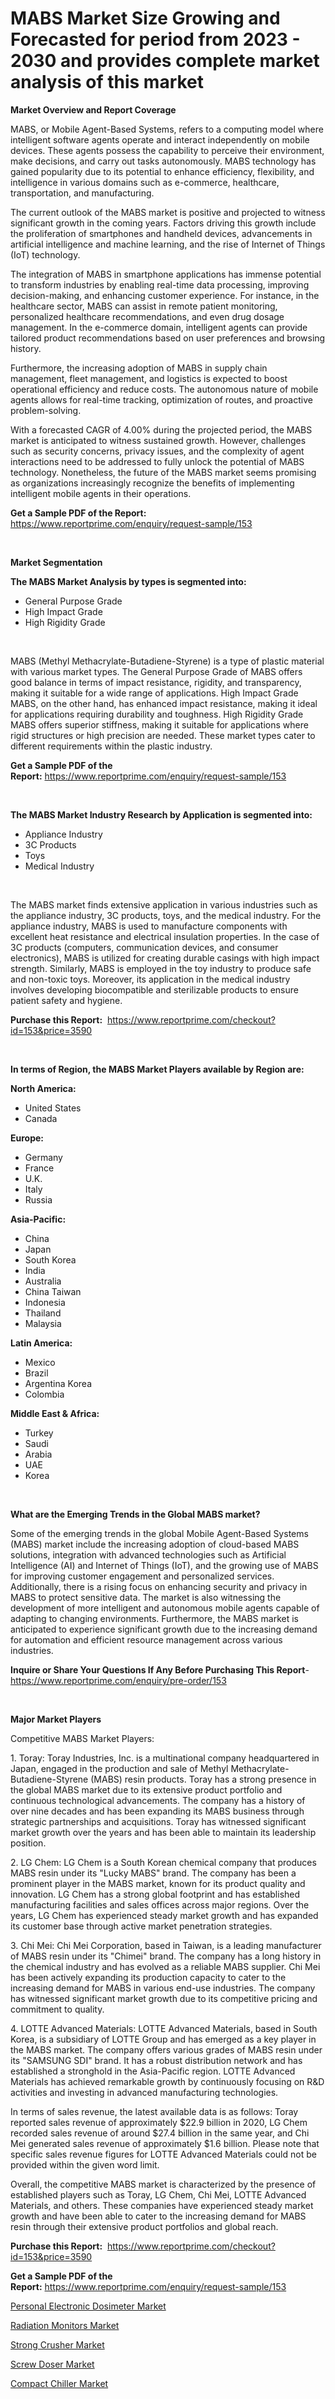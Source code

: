 <p><h1>MABS Market Size Growing and Forecasted for period from 2023 - 2030 and provides complete market analysis of this market</h1></p><p><strong>Market Overview and Report Coverage</strong></p>
<p><p>MABS, or Mobile Agent-Based Systems, refers to a computing model where intelligent software agents operate and interact independently on mobile devices. These agents possess the capability to perceive their environment, make decisions, and carry out tasks autonomously. MABS technology has gained popularity due to its potential to enhance efficiency, flexibility, and intelligence in various domains such as e-commerce, healthcare, transportation, and manufacturing.</p><p>The current outlook of the MABS market is positive and projected to witness significant growth in the coming years. Factors driving this growth include the proliferation of smartphones and handheld devices, advancements in artificial intelligence and machine learning, and the rise of Internet of Things (IoT) technology.</p><p>The integration of MABS in smartphone applications has immense potential to transform industries by enabling real-time data processing, improving decision-making, and enhancing customer experience. For instance, in the healthcare sector, MABS can assist in remote patient monitoring, personalized healthcare recommendations, and even drug dosage management. In the e-commerce domain, intelligent agents can provide tailored product recommendations based on user preferences and browsing history.</p><p>Furthermore, the increasing adoption of MABS in supply chain management, fleet management, and logistics is expected to boost operational efficiency and reduce costs. The autonomous nature of mobile agents allows for real-time tracking, optimization of routes, and proactive problem-solving.</p><p>With a forecasted CAGR of 4.00% during the projected period, the MABS market is anticipated to witness sustained growth. However, challenges such as security concerns, privacy issues, and the complexity of agent interactions need to be addressed to fully unlock the potential of MABS technology. Nonetheless, the future of the MABS market seems promising as organizations increasingly recognize the benefits of implementing intelligent mobile agents in their operations.</p></p>
<p><strong>Get a Sample PDF of the Report:</strong> <a href="https://www.reportprime.com/enquiry/request-sample/153">https://www.reportprime.com/enquiry/request-sample/153</a></p>
<p>&nbsp;</p>
<p><strong>Market Segmentation</strong></p>
<p><strong>The MABS Market Analysis by types is segmented into:</strong></p>
<p><ul><li>General Purpose Grade</li><li>High Impact Grade</li><li>High Rigidity Grade</li></ul></p>
<p>&nbsp;</p>
<p><p>MABS (Methyl Methacrylate-Butadiene-Styrene) is a type of plastic material with various market types. The General Purpose Grade of MABS offers good balance in terms of impact resistance, rigidity, and transparency, making it suitable for a wide range of applications. High Impact Grade MABS, on the other hand, has enhanced impact resistance, making it ideal for applications requiring durability and toughness. High Rigidity Grade MABS offers superior stiffness, making it suitable for applications where rigid structures or high precision are needed. These market types cater to different requirements within the plastic industry.</p></p>
<p><strong>Get a Sample PDF of the Report:</strong>&nbsp;<a href="https://www.reportprime.com/enquiry/request-sample/153">https://www.reportprime.com/enquiry/request-sample/153</a></p>
<p>&nbsp;</p>
<p><strong>The MABS Market Industry Research by Application is segmented into:</strong></p>
<p><ul><li>Appliance Industry</li><li>3C Products</li><li>Toys</li><li>Medical Industry</li></ul></p>
<p>&nbsp;</p>
<p><p>The MABS market finds extensive application in various industries such as the appliance industry, 3C products, toys, and the medical industry. For the appliance industry, MABS is used to manufacture components with excellent heat resistance and electrical insulation properties. In the case of 3C products (computers, communication devices, and consumer electronics), MABS is utilized for creating durable casings with high impact strength. Similarly, MABS is employed in the toy industry to produce safe and non-toxic toys. Moreover, its application in the medical industry involves developing biocompatible and sterilizable products to ensure patient safety and hygiene.</p></p>
<p><strong>Purchase this Report:</strong>&nbsp; <a href="https://www.reportprime.com/checkout?id=153&price=3590">https://www.reportprime.com/checkout?id=153&price=3590</a></p>
<p>&nbsp;</p>
<p><strong>In terms of Region, the MABS Market Players available by Region are:</strong></p>
<p>
    <p> <strong> North America: </strong>
        <ul>
            <li>United States</li>
            <li>Canada</li>
        </ul>
        </p> 
    <p> <strong> Europe: </strong>
        <ul>
            <li>Germany</li>
            <li>France</li>
            <li>U.K.</li>
            <li>Italy</li>
            <li>Russia</li>
        </ul>
        </p> 
    <p> <strong> Asia-Pacific: </strong>
        <ul>
            <li>China</li>
            <li>Japan</li>
            <li>South Korea</li>
            <li>India</li>
            <li>Australia</li>
            <li>China Taiwan</li>
            <li>Indonesia</li>
            <li>Thailand</li>
            <li>Malaysia</li>
        </ul>
        </p> 
    <p> <strong> Latin America: </strong>
        <ul>
            <li>Mexico</li>
            <li>Brazil</li>
            <li>Argentina Korea</li>
            <li>Colombia</li>
        </ul>
        </p> 
    <p> <strong> Middle East & Africa: </strong>
        <ul>
            <li>Turkey</li>
            <li>Saudi</li>
            <li>Arabia</li>
            <li>UAE</li>
            <li>Korea</li>
        </ul>
    </p>
    </p>
<p>&nbsp;</p>
<p><strong>What are the Emerging Trends in the Global MABS market?</strong></p>
<p><p>Some of the emerging trends in the global Mobile Agent-Based Systems (MABS) market include the increasing adoption of cloud-based MABS solutions, integration with advanced technologies such as Artificial Intelligence (AI) and Internet of Things (IoT), and the growing use of MABS for improving customer engagement and personalized services. Additionally, there is a rising focus on enhancing security and privacy in MABS to protect sensitive data. The market is also witnessing the development of more intelligent and autonomous mobile agents capable of adapting to changing environments. Furthermore, the MABS market is anticipated to experience significant growth due to the increasing demand for automation and efficient resource management across various industries.</p></p>
<p><strong>Inquire or Share Your Questions If Any Before Purchasing This Report</strong>- <a href="https://www.reportprime.com/enquiry/pre-order/153">https://www.reportprime.com/enquiry/pre-order/153</a></p>
<p>&nbsp;</p>
<p><strong>Major Market Players</strong></p>
<p><p>Competitive MABS Market Players:</p><p>1. Toray: Toray Industries, Inc. is a multinational company headquartered in Japan, engaged in the production and sale of Methyl Methacrylate-Butadiene-Styrene (MABS) resin products. Toray has a strong presence in the global MABS market due to its extensive product portfolio and continuous technological advancements. The company has a history of over nine decades and has been expanding its MABS business through strategic partnerships and acquisitions. Toray has witnessed significant market growth over the years and has been able to maintain its leadership position.</p><p>2. LG Chem: LG Chem is a South Korean chemical company that produces MABS resin under its "Lucky MABS" brand. The company has been a prominent player in the MABS market, known for its product quality and innovation. LG Chem has a strong global footprint and has established manufacturing facilities and sales offices across major regions. Over the years, LG Chem has experienced steady market growth and has expanded its customer base through active market penetration strategies.</p><p>3. Chi Mei: Chi Mei Corporation, based in Taiwan, is a leading manufacturer of MABS resin under its "Chimei" brand. The company has a long history in the chemical industry and has evolved as a reliable MABS supplier. Chi Mei has been actively expanding its production capacity to cater to the increasing demand for MABS in various end-use industries. The company has witnessed significant market growth due to its competitive pricing and commitment to quality.</p><p>4. LOTTE Advanced Materials: LOTTE Advanced Materials, based in South Korea, is a subsidiary of LOTTE Group and has emerged as a key player in the MABS market. The company offers various grades of MABS resin under its "SAMSUNG SDI" brand. It has a robust distribution network and has established a stronghold in the Asia-Pacific region. LOTTE Advanced Materials has achieved remarkable growth by continuously focusing on R&D activities and investing in advanced manufacturing technologies.</p><p>In terms of sales revenue, the latest available data is as follows: Toray reported sales revenue of approximately $22.9 billion in 2020, LG Chem recorded sales revenue of around $27.4 billion in the same year, and Chi Mei generated sales revenue of approximately $1.6 billion. Please note that specific sales revenue figures for LOTTE Advanced Materials could not be provided within the given word limit.</p><p>Overall, the competitive MABS market is characterized by the presence of established players such as Toray, LG Chem, Chi Mei, LOTTE Advanced Materials, and others. These companies have experienced steady market growth and have been able to cater to the increasing demand for MABS resin through their extensive product portfolios and global reach.</p></p>
<p><strong>Purchase this Report:</strong>&nbsp;&nbsp;<a href="https://www.reportprime.com/checkout?id=153&price=3590">https://www.reportprime.com/checkout?id=153&price=3590</a></p>
<p></p>
<p><strong>Get a Sample PDF of the Report:</strong>&nbsp;<a href="https://www.reportprime.com/enquiry/request-sample/153">https://www.reportprime.com/enquiry/request-sample/153</a></p>
<p><p><a href="https://medium.com/@gussiehauck/personal-electronic-dosimeter-market-competitive-analysis-market-trends-and-forecast-to-2030-96115e494e41">Personal Electronic Dosimeter Market</a></p><p><a href="https://medium.com/@there.mix.bring/radiation-monitors-market-insight-market-trends-growth-forecasted-from-2023-to-2030-26fc090a2939">Radiation Monitors Market</a></p><p><a href="https://medium.com/@odellernser/strong-crusher-market-trends-forecast-and-competitive-analysis-to-2030-75473287a18d">Strong Crusher Market</a></p><p><a href="https://medium.com/@jeffrystehr/screw-doser-market-competitive-analysis-market-trends-and-forecast-to-2030-7a6c39c021f5">Screw Doser Market</a></p><p><a href="https://medium.com/@ardithlynch1906/compact-chiller-market-trends-forecast-and-competitive-analysis-to-2030-213285cbab61">Compact Chiller Market</a></p></p>